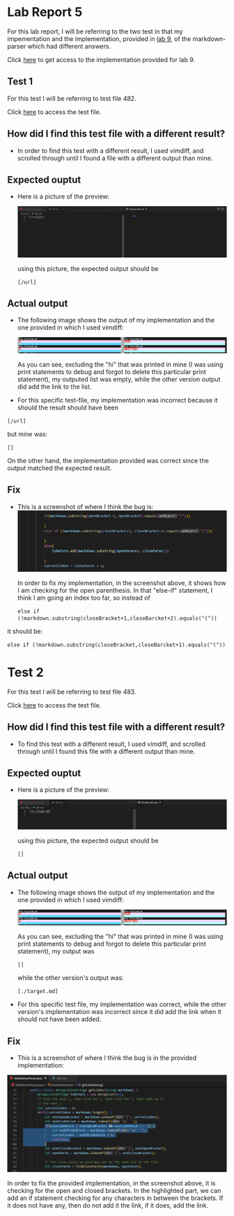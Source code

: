 # Lab Report 5

For this lab report, I will be referring to the two test in that my impementation and the implementation, provided in [lab 9](https://docs.google.com/document/d/1T0y1R0i3dNtvhbEBImuSM3YagMJmprbsDaM42PzWUjI/edit), of the  markdown-parser which had different answers.

Click [here](https://github.com/nidhidhamnani/markdown-parser.git) to get access to the implementation provided for lab 9.
 

## Test 1
For this test I will be referring to test file 482.

Click [here](https://github.com/nidhidhamnani/markdown-parser/blob/main/test-files/482.md) to access the test file.

## How did I find this test file with a different result? 

- In order to find this test with a different result, I used vimdiff, and scrolled through until I found a file with a different output than mine. 

## Expected ouptut
- Here is a picture of the preview:

    ![image](labReport5Images\LabReport5Preview482.png)
    
    using this picture, the expected output should be 
    ```
    [/url]
    ```
## Actual output

- The following image shows the output of my implementation and the one provided in which I used vimdiff: 

   ![image](labReport5Images\vimdiff.png)

  As you can see, excluding the "hi" that was printed in mine (I was using print statements to debug and forgot to delete this particular print statement), my outputed list was empty, while the other version output did add the link to the list. 


- For this specific test-file, my implementation was incorrect because it should the result should have been 
 ```
[/url]
``` 
but mine was:
```
[]
```
On the other hand, the implementation provided was correct since the output matched the expected result.

## Fix
- This is a screenshot of where I think the bug is:
![image](labReport5Images\labReport5Fix482.png)

   In order to fix my implementation, in the screenshot above, it shows how I am checking for the open parenthesis. In that "else-if" statement, I think I am going an index too far, so instead of 
   ```
   else if (!markdown.substring(closeBracket+1,closeBarcket+2).equals("("))
   ```

it should be: 

```
else if (!markdown.substring(closeBracket,closeBarcket+1).equals("("))
```


# Test 2
For this test I will be referring to test file 483.

Click [here](https://github.com/nidhidhamnani/markdown-parser/blob/main/test-files/483.md) to access the test file.

## How did I find this test file with a different result? 

- To find this test with a different result, I used vimdiff, and scrolled through until I found this file with a different output than mine. 

## Expected ouptut
- Here is a picture of the preview:

    ![image](labReport5Images\labReport5Preview483.png)
    
    using this picture, the expected output should be 
    ```
    []
    ```
## Actual output
- The following image shows the output of my implementation and the one provided in which I used vimdiff: 

   ![image](labReport5Images\vimdiff.png)

  As you can see, excluding the "hi" that was printed in mine (I was using print statements to debug and forgot to delete this particular print statement), my output was 
  ```
  []
  ``` 
  while the other version's output was:
  ```
  [./target.md]
  ```
- For this specific test file, my implementation was correct, while the other version's implementation was incorrect since it did add the link when it should not have been added.

## Fix

- This is a screenshot of where I think the bug is in the provided implementation:

![image](labReport5Images\labReport5fix483.png)

In order to fix the provided implementation, in the screenshot above, it is checking for the open and closed brackets. In the highlighted part, we can add an if statement checking for any characters in between the brackets. If it does not have any, then do not add it the link, if it does, add the link. 




 